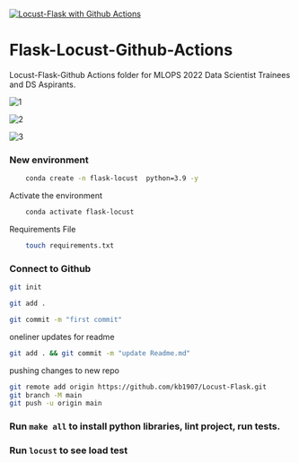 [![Locust-Flask with Github Actions](https://github.com/kb1907/Locust-Flask/actions/workflows/main.yaml/badge.svg)](https://github.com/kb1907/Locust-Flask/actions/workflows/main.yaml)

# Flask-Locust-Github-Actions

Locust-Flask-Github Actions folder for MLOPS 2022 Data Scientist Trainees and DS Aspirants.

![1](https://user-images.githubusercontent.com/51021282/175612530-a24a9066-01c0-4e2c-b31d-3e0a3b1a5a59.png)



![2](https://user-images.githubusercontent.com/51021282/175612594-eece4468-f5bf-407d-8f3f-3e5729cb0f71.png)



![3](https://user-images.githubusercontent.com/51021282/175612737-830373cc-ad88-48f8-af91-698b8411ef79.png)


### New environment

```bash
    conda create -n flask-locust  python=3.9 -y
```

Activate the environment

```bash
    conda activate flask-locust
```

Requirements File

```bash
    touch requirements.txt
```

### Connect to Github

```bash
git init
```

```bash
git add .
```

```bash
git commit -m "first commit"
```

oneliner updates for readme

```bash
git add . && git commit -m "update Readme.md"
```

pushing changes to new repo

```bash
git remote add origin https://github.com/kb1907/Locust-Flask.git
git branch -M main
git push -u origin main
```

### Run `make all` to install python libraries, lint project, run tests.

### Run `locust` to see load test


